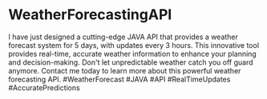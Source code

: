 # WeatherForecastingAPI
 I have just designed a cutting-edge JAVA API that provides a weather forecast system for 5 days, with updates every 3 hours. This innovative tool provides real-time, accurate weather information to enhance your planning and decision-making. Don't let unpredictable weather catch you off guard anymore. Contact me today to learn more about this powerful weather forecasting API. #WeatherForecast #JAVA #API #RealTimeUpdates #AccuratePredictions
